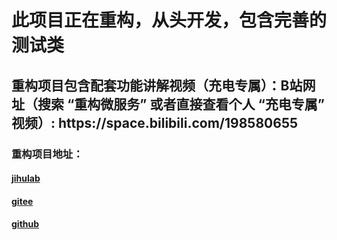 <h1>此项目正在重构，从头开发，包含完善的测试类</h1>
<h2>重构项目包含配套功能讲解视频（充电专属）：B站网址（搜索 “重构微服务” 或者直接查看个人 “充电专属” 视频）: https://space.bilibili.com/198580655</h2>
<h3>重构项目地址：</h3>
<h4><a href="https://jihulab.com/xuxiaowei-jihu/xuxiaowei-cloud/spring-cloud-xuxiaowei">jihulab</a></h4>
<h4><a href="https://gitee.com/xuxiaowei-cloud/spring-cloud-xuxiaowei">gitee</a></h4>
<h4><a href="https://github.com/xuxiaowei-cloud/spring-cloud-xuxiaowei">github</a></h4>
